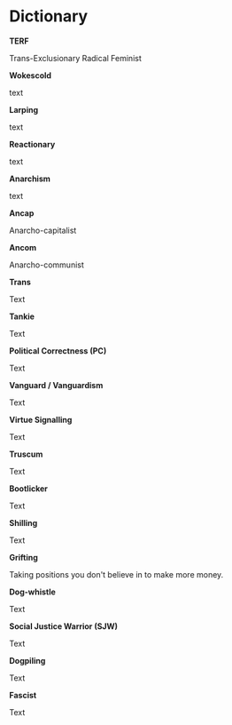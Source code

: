 # Dictionary

<b>TERF</b>

Trans-Exclusionary Radical Feminist

<b>Wokescold</b>

text

<b>Larping</b>

text

<b>Reactionary</b>

text

<b>Anarchism</b>

text

<b>Ancap</b>

Anarcho-capitalist

<b>Ancom</b>

Anarcho-communist

<b>Trans</b>

Text

<b>Tankie</b>

Text

<b>Political Correctness (PC)</b>

Text

<b>Vanguard / Vanguardism</b>

Text

<b>Virtue Signalling</b>

Text

<b>Truscum</b>

Text

<b>Bootlicker</b>

Text

<b>Shilling</b>

Text

<b>Grifting</b>

Taking positions you don't believe in to make more money.

<b>Dog-whistle</b>

Text

<b>Social Justice Warrior (SJW)</b>

Text

<b>Dogpiling</b>

Text

<b>Fascist</b>

Text
